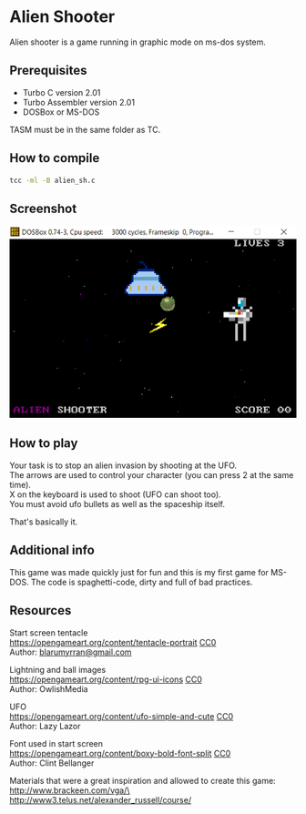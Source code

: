 # Alien Shooter

Alien shooter is a game running in graphic mode on ms-dos system.

## Prerequisites

- Turbo C version 2.01
- Turbo Assembler version 2.01
- DOSBox or MS-DOS

TASM must be in the same folder as TC.

## How to compile
```bash
tcc -ml -B alien_sh.c
```

## Screenshot
![](img/bg.png)

## How to play
Your task is to stop an alien invasion by shooting at the UFO.\
The arrows are used to control your character (you can press 2 at the same time).\
X on the keyboard is used to shoot (UFO can shoot too).\
You must avoid ufo bullets as well as the spaceship itself.

That's basically it.

## Additional info
This game was made quickly just for fun and this is my first game for MS-DOS. The code is spaghetti-code, dirty and full of bad practices. 

## Resources
Start screen tentacle\
https://opengameart.org/content/tentacle-portrait [CC0](https://creativecommons.org/publicdomain/zero/1.0/)\
Author: blarumyrran@gmail.com

Lightning and ball images\
https://opengameart.org/content/rpg-ui-icons [CC0](https://creativecommons.org/publicdomain/zero/1.0/)\
Author: OwlishMedia

UFO\
https://opengameart.org/content/ufo-simple-and-cute [CC0](https://creativecommons.org/publicdomain/zero/1.0/)\
Author: Lazy Lazor

Font used in start screen\
https://opengameart.org/content/boxy-bold-font-split [CC0](https://creativecommons.org/publicdomain/zero/1.0/)\
Author: Clint Bellanger

Materials that were a great inspiration and allowed to create this game:\
http://www.brackeen.com/vga/\
http://www3.telus.net/alexander_russell/course/
